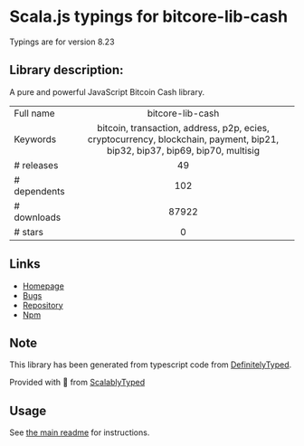
# Scala.js typings for bitcore-lib-cash

Typings are for version 8.23

## Library description:
A pure and powerful JavaScript Bitcoin Cash library.

|                    |                 |
| ------------------ | :-------------: |
| Full name          | bitcore-lib-cash |
| Keywords           | bitcoin, transaction, address, p2p, ecies, cryptocurrency, blockchain, payment, bip21, bip32, bip37, bip69, bip70, multisig |
| # releases         | 49 |
| # dependents       | 102 |
| # downloads        | 87922 |
| # stars            | 0 |

## Links
- [Homepage](https://github.com/bitpay/bitcore#readme)
- [Bugs](https://github.com/bitpay/bitcore/issues)
- [Repository](https://github.com/bitpay/bitcore)
- [Npm](https://www.npmjs.com/package/bitcore-lib-cash)
    


## Note
This library has been generated from typescript code from [DefinitelyTyped](https://definitelytyped.org).

Provided with :purple_heart: from [ScalablyTyped](https://github.com/oyvindberg/ScalablyTyped)

## Usage
See [the main readme](../../readme.md) for instructions.


